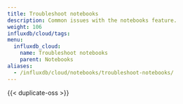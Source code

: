 ```yaml
---
title: Troubleshoot notebooks
description: Common issues with the notebooks feature.
weight: 106
influxdb/cloud/tags:
menu:
  influxdb_cloud:
    name: Troubleshoot notebooks
    parent: Notebooks
aliases:
  - /influxdb/cloud/notebooks/troubleshoot-notebooks/
---
```


{{< duplicate-oss >}}

